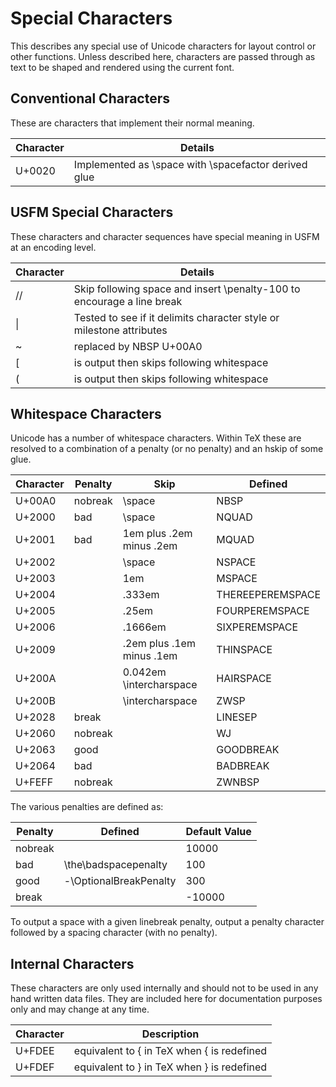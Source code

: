 # Special Characters

This describes any special use of Unicode characters for layout control or other
functions. Unless described here, characters are passed through as text to be
shaped and rendered using the current font.

## Conventional Characters

These are characters that implement their normal meaning.

| Character | Details                           |
|-----------|-----------------------------------|
| U+0020    | Implemented as \\space with \\spacefactor derived glue |

## USFM Special Characters

These characters and character sequences have special meaning in USFM at an
encoding level.

| Character | Details                           |
|-----------|-----------------------------------|
| //        | Skip following space and insert \penalty-100 to encourage a line break |
| \|        | Tested to see if it delimits character style or milestone attributes |
| ~         | replaced by NBSP U+00A0 |
| [         | is output then skips following whitespace |
| (         | is output then skips following whitespace |

## Whitespace Characters

Unicode has a number of whitespace characters. Within TeX these are resolved to
a combination of a penalty (or no penalty) and an hskip of some glue.

| Character | Penalty | Skip                      | Defined             |
|-----------|---------|---------------------------|---------------------|
| U+00A0    | nobreak | \\space                   | NBSP                |
| U+2000    | bad     | \\space                   | NQUAD               |
| U+2001    | bad     | 1em plus .2em minus .2em  | MQUAD               |
| U+2002    |         | \\space                   | NSPACE              |
| U+2003    |         | 1em                       | MSPACE              |
| U+2004    |         | .333em                    | THEREEPEREMSPACE    |
| U+2005    |         | .25em                     | FOURPEREMSPACE      |
| U+2006    |         | .1666em                   | SIXPEREMSPACE       |
| U+2009    |         | .2em plus .1em minus .1em | THINSPACE           |
| U+200A    |         | 0.042em \\intercharspace  | HAIRSPACE           |
| U+200B    |         | \\intercharspace          | ZWSP                |
| U+2028    | break   |                           | LINESEP             |
| U+2060    | nobreak |                           | WJ                  |
| U+2063    | good    |                           | GOODBREAK           |
| U+2064    | bad     |                           | BADBREAK            |
| U+FEFF    | nobreak |                           | ZWNBSP              |

The various penalties are defined as:

| Penalty | Defined                 | Default Value |
|---------|-------------------------|---------------|
| nobreak |                         | 10000         |
| bad     | \\the\\badspacepenalty  | 100           |
| good    | -\\OptionalBreakPenalty | 300           |
| break   |                         | -10000        |

To output a space with a given linebreak penalty, output a penalty character
followed by a spacing character (with no penalty).

## Internal Characters

These characters are only used internally and should not to be used in any hand
written data files. They are included here for documentation purposes only and
may change at any time.

| Character | Description                                |
|-----------|--------------------------------------------|
| U+FDEE    | equivalent to { in TeX when { is redefined |
| U+FDEF    | equivalent to } in TeX when } is redefined |


